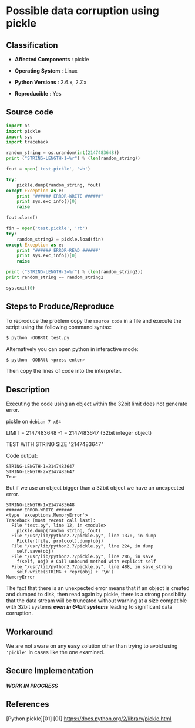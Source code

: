 Possible data corruption using pickle
=====================================

Classification
--------------------------

* **Affected Components** : pickle

* **Operating System** : Linux

* **Python Versions** : 2.6.x, 2.7.x

* **Reproducible** : Yes


Source code 
--------------------------

```python
import os
import pickle
import sys
import traceback

random_string = os.urandom(int(2147483648))
print ("STRING-LENGTH-1=%r") % (len(random_string))

fout = open('test.pickle', 'wb')

try:
    pickle.dump(random_string, fout)
except Exception as e:
    print "###### ERROR-WRITE ######"
    print sys.exc_info()[0]
    raise

fout.close()

fin = open('test.pickle', 'rb')
try:
    random_string2 = pickle.load(fin)
except Exception as e:
    print "###### ERROR-READ ######"
    print sys.exc_info()[0]
    raise

print ("STRING-LENGTH-2=%r") % (len(random_string2))
print random_string == random_string2

sys.exit(0)
```


Steps to Produce/Reproduce
--------------------------

To reproduce the problem copy the `source code` in a file and execute the script using the following command syntax:

```python
$ python -OOBRtt test.py
```

Alternatively you can open python in interactive mode:

```python
$ python -OOBRtt <press enter>
```
Then copy the lines of code into the interpreter.  


Description
-----------

Executing the code using an object within the 32bit limit does not generate error.

pickle on  ```debian 7 x64```

LIMIT = 2147483648 -1 = 2147483647 (32bit integer object)

TEST WITH STRING SIZE "2147483647" 


Code output:

```
STRING-LENGTH-1=2147483647
STRING-LENGTH-2=2147483647
True
```

But if we use an object bigger than a 32bit object we have an unexpected error.

```
STRING-LENGTH-1=2147483648
###### ERROR-WRITE ######
<type 'exceptions.MemoryError'>
Traceback (most recent call last):
  File "test.py", line 12, in <module>
    pickle.dump(random_string, fout)
  File "/usr/lib/python2.7/pickle.py", line 1370, in dump
    Pickler(file, protocol).dump(obj)
  File "/usr/lib/python2.7/pickle.py", line 224, in dump
    self.save(obj)
  File "/usr/lib/python2.7/pickle.py", line 286, in save
    f(self, obj) # Call unbound method with explicit self
  File "/usr/lib/python2.7/pickle.py", line 488, in save_string
    self.write(STRING + repr(obj) + '\n')
MemoryError
```

The fact that there is an unexpected error means that if an object is created and dumped to disk, then read again by pickle, there is a strong possibility that the data stream will be truncated without warning at a size compatible with 32bit systems ***even in 64bit systems*** leading to significant data corruption.


Workaround
-----------


We are not aware on any **easy** solution other than trying to avoid using ```'pickle'``` in cases like the one examined.



Secure Implementation
-----------


##### WORK IN PROGRESS


References
-----------

[Python pickle][01]
[01]:https://docs.python.org/2/library/pickle.html


